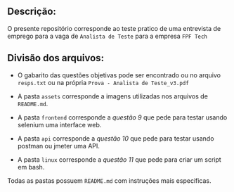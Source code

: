 ## Descrição:
O presente repositório corresponde ao teste pratico de uma entrevista de emprego
para a vaga de `Analista de Teste` para a empresa `FPF Tech`

## Divisão dos arquivos:
- O gabarito das questões objetivas pode ser encontrado ou no arquivo `resps.txt`
ou na própria `Prova - Analista de Teste_v3.pdf`

- A pasta `assets` corresponde a imagens utilizadas nos arquivos de `README.md`.

- A pasta `frontend` corresponde a *questão 9* que pede para testar usando
selenium uma interface web.

- A pasta `api` corresponde a *questão 10* que pede para testar usando
postman ou jmeter uma API.

- A pasta `linux` corresponde a *questão 11* que pede para criar um script em
bash.

Todas as pastas possuem `README.md` com instruções mais especificas.